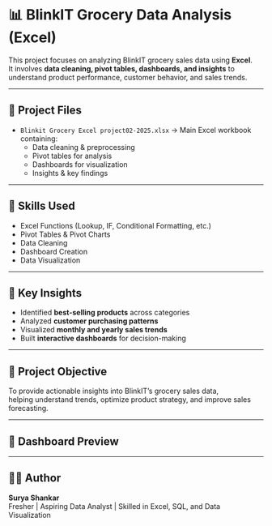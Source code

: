 # 📊 BlinkIT Grocery Data Analysis (Excel)

This project focuses on analyzing BlinkIT grocery sales data using **Excel**.  
It involves **data cleaning, pivot tables, dashboards, and insights** to understand product performance, customer behavior, and sales trends.

---

## 📂 Project Files
- `Blinkit Grocery Excel project02-2025.xlsx` → Main Excel workbook containing:
  - Data cleaning & preprocessing
  - Pivot tables for analysis
  - Dashboards for visualization
  - Insights & key findings

---

## 🚀 Skills Used
- Excel Functions (Lookup, IF, Conditional Formatting, etc.)
- Pivot Tables & Pivot Charts
- Data Cleaning
- Dashboard Creation
- Data Visualization

---

## 📌 Key Insights
- Identified **best-selling products** across categories  
- Analyzed **customer purchasing patterns**  
- Visualized **monthly and yearly sales trends**  
- Built **interactive dashboards** for decision-making  

---

## 🎯 Project Objective
To provide actionable insights into BlinkIT’s grocery sales data,  
helping understand trends, optimize product strategy, and improve sales forecasting.

---

## 📸 Dashboard Preview


---

## 👨‍💻 Author
**Surya Shankar**  
Fresher | Aspiring Data Analyst | Skilled in Excel, SQL, and Data Visualization
